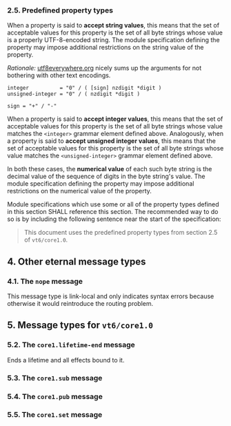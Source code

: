 ### 2.5. Predefined property types

When a property is said to **accept string values**, this means that the set of acceptable values for this property is the set of all byte strings whose value is a properly UTF-8-encoded string.
The module specification defining the property may impose additional restrictions on the string value of the property.

*Rationale:* [utf8everywhere.org](http://utf8everywhere.org) nicely sums up the arguments for not bothering with other text encodings.

```abnf
integer          = "0" / ( [sign] nzdigit *digit )
unsigned-integer = "0" / ( nzdigit *digit )

sign = "+" / "-"
```

When a property is said to **accept integer values**, this means that the set of acceptable values for this property is the set of all byte strings whose value matches the `<integer>` grammar element defined above.
Analogously, when a property is said to **accept unsigned integer values**, this means that the set of acceptable values for this property is the set of all byte strings whose value matches the `<unsigned-integer>` grammar element defined above.

In both these cases, the **numerical value** of each such byte string is the decimal value of the sequence of digits in the byte string's value.
The module specification defining the property may impose additional restrictions on the numerical value of the property.

Module specifications which use some or all of the property types defined in this section SHALL reference this section.
The recommended way to do so is by including the following sentence near the start of the specification:

> This document uses the predefined property types from section 2.5 of `vt6/core1.0`.

## 4. Other eternal message types
### 4.1. The `nope` message
  This message type is link-local and only indicates syntax errors because otherwise it would reintroduce the routing problem.

## 5. Message types for `vt6/core1.0`
### 5.2. The `core1.lifetime-end` message
  Ends a lifetime and all effects bound to it.
### 5.3. The `core1.sub` message
### 5.4. The `core1.pub` message
### 5.5. The `core1.set` message
